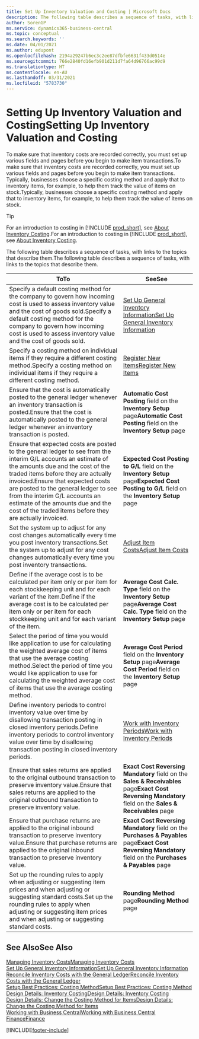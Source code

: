 ```yaml
---
title: Set Up Inventory Valuation and Costing | Microsoft Docs
description: The following table describes a sequence of tasks, with links to the topics that describe them.
author: SorenGP
ms.service: dynamics365-business-central
ms.topic: conceptual
ms.search.keywords: ''
ms.date: 04/01/2021
ms.author: edupont
ms.openlocfilehash: 2194a29247b6ec3c2ee87dfbfe6631f433d0514e
ms.sourcegitcommit: 766e2840fd16efb901d211d7fa64d96766ac99d9
ms.translationtype: HT
ms.contentlocale: en-AU
ms.lasthandoff: 03/31/2021
ms.locfileid: "5783730"
---
```

# <a name="setting-up-inventory-valuation-and-costing"></a><span data-ttu-id="abe2b-103">Setting Up Inventory Valuation and Costing</span><span class="sxs-lookup"><span data-stu-id="abe2b-103">Setting Up Inventory Valuation and Costing</span></span>

<span data-ttu-id="abe2b-104">To make sure that inventory costs are recorded correctly, you must set up various fields and pages before you begin to make item transactions.</span><span class="sxs-lookup"><span data-stu-id="abe2b-104">To make sure that inventory costs are recorded correctly, you must set up various fields and pages before you begin to make item transactions.</span></span> <span data-ttu-id="abe2b-105">Typically, businesses choose a specific costing method and apply that to inventory items, for example, to help them track the value of items on stock.</span><span class="sxs-lookup"><span data-stu-id="abe2b-105">Typically, businesses choose a specific costing method and apply that to inventory items, for example, to help them track the value of items on stock.</span></span>  

> [!TIP]
> <span data-ttu-id="abe2b-106">For an introduction to costing in [!INCLUDE [prod_short](includes/prod_short.md)], see [About Inventory Costing](finance-learn-about-costing.md).</span><span class="sxs-lookup"><span data-stu-id="abe2b-106">For an introduction to costing in [!INCLUDE [prod_short](includes/prod_short.md)], see [About Inventory Costing](finance-learn-about-costing.md).</span></span>

<span data-ttu-id="abe2b-107">The following table describes a sequence of tasks, with links to the topics that describe them.</span><span class="sxs-lookup"><span data-stu-id="abe2b-107">The following table describes a sequence of tasks, with links to the topics that describe them.</span></span>

|<span data-ttu-id="abe2b-108">**To**</span><span class="sxs-lookup"><span data-stu-id="abe2b-108">**To**</span></span>|<span data-ttu-id="abe2b-109">**See**</span><span class="sxs-lookup"><span data-stu-id="abe2b-109">**See**</span></span>|  
|------------|-------------|
|<span data-ttu-id="abe2b-110">Specify a default costing method for the company to govern how incoming cost is used to assess inventory value and the cost of goods sold.</span><span class="sxs-lookup"><span data-stu-id="abe2b-110">Specify a default costing method for the company to govern how incoming cost is used to assess inventory value and the cost of goods sold.</span></span>|[<span data-ttu-id="abe2b-111">Set Up General Inventory Information</span><span class="sxs-lookup"><span data-stu-id="abe2b-111">Set Up General Inventory Information</span></span>](inventory-how-setup-general.md)|  
|<span data-ttu-id="abe2b-112">Specify a costing method on individual items if they require a different costing method.</span><span class="sxs-lookup"><span data-stu-id="abe2b-112">Specify a costing method on individual items if they require a different costing method.</span></span>|[<span data-ttu-id="abe2b-113">Register New Items</span><span class="sxs-lookup"><span data-stu-id="abe2b-113">Register New Items</span></span>](inventory-how-register-new-items.md)|  
|<span data-ttu-id="abe2b-114">Ensure that the cost is automatically posted to the general ledger whenever an inventory transaction is posted.</span><span class="sxs-lookup"><span data-stu-id="abe2b-114">Ensure that the cost is automatically posted to the general ledger whenever an inventory transaction is posted.</span></span>|<span data-ttu-id="abe2b-115">**Automatic Cost Posting** field on the **Inventory Setup** page</span><span class="sxs-lookup"><span data-stu-id="abe2b-115">**Automatic Cost Posting** field on the **Inventory Setup** page</span></span>|  
|<span data-ttu-id="abe2b-116">Ensure that expected costs are posted to the general ledger to see from the interim G/L accounts an estimate of the amounts due and the cost of the traded items before they are actually invoiced.</span><span class="sxs-lookup"><span data-stu-id="abe2b-116">Ensure that expected costs are posted to the general ledger to see from the interim G/L accounts an estimate of the amounts due and the cost of the traded items before they are actually invoiced.</span></span>|<span data-ttu-id="abe2b-117">**Expected Cost Posting to G/L** field on the **Inventory Setup** page</span><span class="sxs-lookup"><span data-stu-id="abe2b-117">**Expected Cost Posting to G/L** field on the **Inventory Setup** page</span></span>|  
|<span data-ttu-id="abe2b-118">Set the system up to adjust for any cost changes automatically every time you post inventory transactions.</span><span class="sxs-lookup"><span data-stu-id="abe2b-118">Set the system up to adjust for any cost changes automatically every time you post inventory transactions.</span></span>|[<span data-ttu-id="abe2b-119">Adjust Item Costs</span><span class="sxs-lookup"><span data-stu-id="abe2b-119">Adjust Item Costs</span></span>](inventory-how-adjust-item-costs.md)|  
|<span data-ttu-id="abe2b-120">Define if the average cost is to be calculated per item only or per item for each stockkeeping unit and for each variant of the item.</span><span class="sxs-lookup"><span data-stu-id="abe2b-120">Define if the average cost is to be calculated per item only or per item for each stockkeeping unit and for each variant of the item.</span></span>|<span data-ttu-id="abe2b-121">**Average Cost Calc. Type** field on the **Inventory Setup** page</span><span class="sxs-lookup"><span data-stu-id="abe2b-121">**Average Cost Calc. Type** field on the **Inventory Setup** page</span></span>|  
|<span data-ttu-id="abe2b-122">Select the period of time you would like application to use for calculating the weighted average cost of items that use the average costing method.</span><span class="sxs-lookup"><span data-stu-id="abe2b-122">Select the period of time you would like application to use for calculating the weighted average cost of items that use the average costing method.</span></span>|<span data-ttu-id="abe2b-123">**Average Cost Period** field on the **Inventory Setup** page</span><span class="sxs-lookup"><span data-stu-id="abe2b-123">**Average Cost Period** field on the **Inventory Setup** page</span></span>|  
|<span data-ttu-id="abe2b-124">Define inventory periods to control inventory value over time by disallowing transaction posting in closed inventory periods.</span><span class="sxs-lookup"><span data-stu-id="abe2b-124">Define inventory periods to control inventory value over time by disallowing transaction posting in closed inventory periods.</span></span>|[<span data-ttu-id="abe2b-125">Work with Inventory Periods</span><span class="sxs-lookup"><span data-stu-id="abe2b-125">Work with Inventory Periods</span></span>](finance-how-to-work-with-inventory-periods.md)|  
|<span data-ttu-id="abe2b-126">Ensure that sales returns are applied to the original outbound transaction to preserve inventory value.</span><span class="sxs-lookup"><span data-stu-id="abe2b-126">Ensure that sales returns are applied to the original outbound transaction to preserve inventory value.</span></span>|<span data-ttu-id="abe2b-127">**Exact Cost Reversing Mandatory** field on the **Sales & Receivables** page</span><span class="sxs-lookup"><span data-stu-id="abe2b-127">**Exact Cost Reversing Mandatory** field on the **Sales & Receivables** page</span></span>|  
|<span data-ttu-id="abe2b-128">Ensure that purchase returns are applied to the original inbound transaction to preserve inventory value.</span><span class="sxs-lookup"><span data-stu-id="abe2b-128">Ensure that purchase returns are applied to the original inbound transaction to preserve inventory value.</span></span>|<span data-ttu-id="abe2b-129">**Exact Cost Reversing Mandatory** field on the **Purchases & Payables** page</span><span class="sxs-lookup"><span data-stu-id="abe2b-129">**Exact Cost Reversing Mandatory** field on the **Purchases & Payables** page</span></span>|
|<span data-ttu-id="abe2b-130">Set up the rounding rules to apply when adjusting or suggesting item prices and when adjusting or suggesting standard costs.</span><span class="sxs-lookup"><span data-stu-id="abe2b-130">Set up the rounding rules to apply when adjusting or suggesting item prices and when adjusting or suggesting standard costs.</span></span>|<span data-ttu-id="abe2b-131">**Rounding Method** page</span><span class="sxs-lookup"><span data-stu-id="abe2b-131">**Rounding Method** page</span></span>|  

## <a name="see-also"></a><span data-ttu-id="abe2b-132">See Also</span><span class="sxs-lookup"><span data-stu-id="abe2b-132">See Also</span></span>

[<span data-ttu-id="abe2b-133">Managing Inventory Costs</span><span class="sxs-lookup"><span data-stu-id="abe2b-133">Managing Inventory Costs</span></span>](finance-manage-inventory-costs.md)  
[<span data-ttu-id="abe2b-134">Set Up General Inventory Information</span><span class="sxs-lookup"><span data-stu-id="abe2b-134">Set Up General Inventory Information</span></span>](inventory-how-setup-general.md)  
[<span data-ttu-id="abe2b-135">Reconcile Inventory Costs with the General Ledger</span><span class="sxs-lookup"><span data-stu-id="abe2b-135">Reconcile Inventory Costs with the General Ledger</span></span>](finance-how-to-post-inventory-costs-to-the-general-ledger.md)  
[<span data-ttu-id="abe2b-136">Setup Best Practices: Costing Method</span><span class="sxs-lookup"><span data-stu-id="abe2b-136">Setup Best Practices: Costing Method</span></span>](setup-best-practices-costing-method.md)  
[<span data-ttu-id="abe2b-137">Design Details: Inventory Costing</span><span class="sxs-lookup"><span data-stu-id="abe2b-137">Design Details: Inventory Costing</span></span>](design-details-inventory-costing.md)  
[<span data-ttu-id="abe2b-138">Design Details: Change the Costing Method for Items</span><span class="sxs-lookup"><span data-stu-id="abe2b-138">Design Details: Change the Costing Method for Items</span></span>](design-details-changing-costing-methods.md)  
[<span data-ttu-id="abe2b-139">Working with Business Central</span><span class="sxs-lookup"><span data-stu-id="abe2b-139">Working with Business Central</span></span>](ui-work-product.md)  
[<span data-ttu-id="abe2b-140">Finance</span><span class="sxs-lookup"><span data-stu-id="abe2b-140">Finance</span></span>](finance.md)  


[!INCLUDE[footer-include](includes/footer-banner.md)]